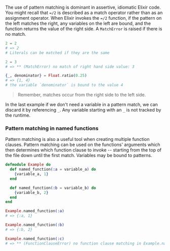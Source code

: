 The use of pattern matching is dominant in assertive, idiomatic Elixir code. You might recall that `=/2` is described as a match operator rather than as an assignment operator. When Elixir invokes the `=/2` function, if the pattern on the left matches the right, any variables on the left are bound, and the function returns the value of the right side. A `MatchError` is raised if there is no match.

```elixir
2 = 2
# => 2
# Literals can be matched if they are the same

2 = 3
# => ** (MatchError) no match of right hand side value: 3

{_, denominator} = Float.ratio(0.25)
# => {1, 4}
# the variable `denominator` is bound to the value 4
```

> Remember, matches occur from the right side to the left side.

In the last example if we don't need a variable in a pattern match, we can discard it by referencing `_`. Any variable starting with an `_` is not tracked by the runtime.

### Pattern matching in named functions

Pattern matching is also a useful tool when creating multiple function clauses. Pattern matching can be used on the functions' arguments which then determines which function clause to invoke -- starting from the top of the file down until the first match. Variables may be bound to patterns.

```elixir
defmodule Example do
  def named_function(:a = variable_a) do
    {variable_a, 1}
  end

  def named_function(:b = variable_b) do
    {variable_b, 2}
  end
end

Example.named_function(:a)
# => {:a, 1}

Example.named_function(:b)
# => {:b, 2}

Example.named_function(:c)
# => ** (FunctionClauseError) no function clause matching in Example.named_function/1
```